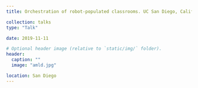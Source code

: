 ```yaml
---
title: Orchestration of robot-populated classrooms. UC San Diego, California, USA. November 2019.

collection: talks
type: "Talk"

date: 2019-11-11

# Optional header image (relative to `static/img/` folder).
header:
  caption: ""
  image: "amld.jpg"

location: San Diego
---
```

